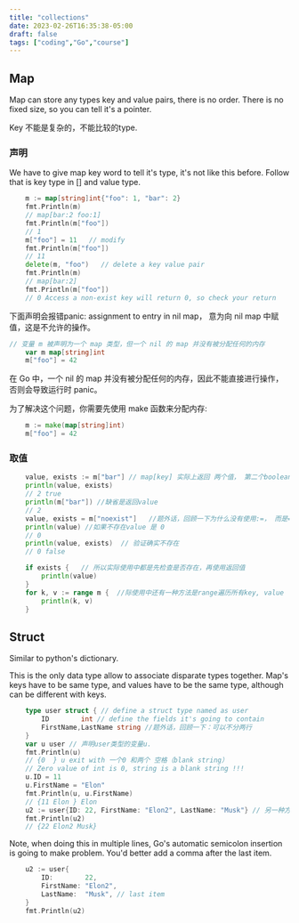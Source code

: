 ```yaml
---
title: "collections"
date: 2023-02-26T16:35:38-05:00
draft: false
tags: ["coding","Go","course"]
---
```


## Map

Map can store any types key and value pairs, there is no order. There is no fixed size, so you can tell it's a pointer.

Key 不能是复杂的，不能比较的type.

### 声明

We have to give map key word to tell it's type, it's not like this before. Follow that is key type in [] and value type.

```go
	m := map[string]int{"foo": 1, "bar": 2} 
	fmt.Println(m)
    // map[bar:2 foo:1]
    fmt.Println(m["foo"])
    // 1
	m["foo"] = 11   // modify
	fmt.Println(m["foo"])
    // 11
	delete(m, "foo")   // delete a key value pair
	fmt.Println(m)
    // map[bar:2]
	fmt.Println(m["foo"])
    // 0 Access a non-exist key will return 0, so check your return
```

下面声明会报错panic: assignment to entry in nil map， 意为向 nil map 中赋值，这是不允许的操作。
```go
// 变量 m 被声明为一个 map 类型，但一个 nil 的 map 并没有被分配任何的内存
	var m map[string]int
	m["foo"] = 42
```
在 Go 中，一个 nil 的 map 并没有被分配任何的内存，因此不能直接进行操作，否则会导致运行时 panic。

为了解决这个问题，你需要先使用 make 函数来分配内存:
```go
	m := make(map[string]int)
	m["foo"] = 42
```

### 取值
```go
	value, exists := m["bar"] // map[key] 实际上返回 两个值， 第二个boolean表示是否存在。
	println(value, exists)
	// 2 true
	println(m["bar"]) //缺省是返回value
	// 2 
	value, exists = m["noexist"]   //题外话，回顾一下为什么没有使用:=， 而是=
	println(value) //如果不存在value 是 0
	// 0  
	println(value, exists)  // 验证确实不存在
	// 0 false

	if exists {   // 所以实际使用中都是先检查是否存在，再使用返回值
		println(value)
	}
	for k, v := range m {  //际使用中还有一种方法是range遍历所有key, value
		println(k, v)
	}
```
## Struct

Similar to python's dictionary. 

This is the only data type allow to associate disparate types together. Map's keys have to be same type, and values have to be the same type, although can be different with keys.

```go
	type user struct { // define a struct type named as user
		ID        int // define the fields it's going to contain
		FirstName,LastName string //题外话，回顾一下：可以不分两行
	}
	var u user // 声明user类型的变量u.
	fmt.Println(u)
    // {0  } u exit with 一个0 和两个 空格（blank string）
    // Zero value of int is 0, string is a blank string !!!
    u.ID = 11
	u.FirstName = "Elon"
	fmt.Println(u, u.FirstName)
    // {11 Elon } Elon
    u2 := user{ID: 22, FirstName: "Elon2", LastName: "Musk"} // 另一种方法声明user类型的变量u2，同时付值
	fmt.Println(u2)
    // {22 Elon2 Musk}
```
Note, when doing this in multiple lines, Go's automatic semicolon insertion is going to make problem.  You'd better add a comma after the last item.
```go
	u2 := user{
		ID:        22,
		FirstName: "Elon2",
		LastName:  "Musk", // last item
	}
	fmt.Println(u2)
```